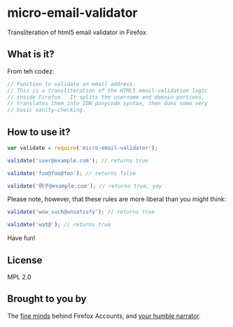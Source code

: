 # micro-email-validator
Transliteration of html5 email validator in Firefox

## What is it?

From teh codez:

```js
// Function to validate an email address.
// This is a transliteration of the HTML5 email-validation logic
// inside Firefox.  It splits the username and domain portions,
// translates them into IDN punycode syntax, then does some very
// basic sanity-checking.
```

## How to use it?

```js
var validate = require('micro-email-validator');

validate('user@example.com'); // returns true

validate('foo@foo@foo'); // returns false

validate('例子@example.com'); // returns true, yay
```

Please note, however, that these rules are more liberal than you might think:

```js
validate('wow_such@unsatisfy'); // returns true

validate('wat@'); // returns true
```

Have fun!

## License

MPL 2.0

## Brought to you by

The [fine minds](https://github.com/mozilla/fxa-auth-server/graphs/contributors)
behind Firefox Accounts, and [your humble narrator](https://github.com/6a68).
